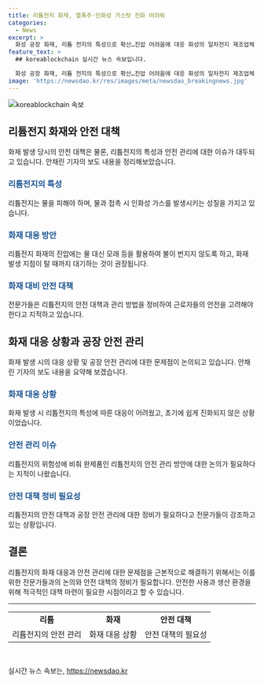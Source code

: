 ```yaml
---
title: 리튬전지 화재, 열폭주·인화성 가스탓 진화 어려워
categories:
  - News
excerpt: >
  화성 공장 화재, 리튬 전지의 특성으로 확산…진압 어려움에 대응 화성의 일차전지 제조업체 아리셀에서 발생한 화재는 리튬전지의 특성으로 연기가 확산하고 진압에 어려움을 겪었습니다. 리튬전지는 물을 뿌리면 오히려 열이 더 오르고 인화성 가스가 나오는 특성을 가지고 있어, 진화에 어려움을 겪었습니다. 공장 내 다량의 배터리가 보관되어 있었고, 이에 대응하기 위한 적절한 관리 방법이 필요하다는 지적이 나오고 있습니다. 
feature_text: >
  ## koreablockchain 실시간 뉴스 속보입니다.

  화성 공장 화재, 리튬 전지의 특성으로 확산…진압 어려움에 대응 화성의 일차전지 제조업체 아리셀에서 발생한 화재는 리튬전지의 특성으로 연기가 확산하고 진압에 어려움을 겪었습니다. 리튬전지는 물을 뿌리면 오히려 열이 더 오르고 인화성 가스가 나오는 특성을 가지고 있어, 진화에 어려움을 겪었습니다. 공장 내 다량의 배터리가 보관되어 있었고, 이에 대응하기 위한 적절한 관리 방법이 필요하다는 지적이 나오고 있습니다. 
image: 'https://newsdao.kr/res/images/meta/newsdao_breakingnews.jpg'
---
```


<p><img src="https://newsdao.kr/res/images/meta/newsdao_breakingnews.jpg" alt="koreablockchain 속보" /></p>

<h2 data-ke-size="size26">리튬전지 화재와 안전 대책</h2>

<p data-ke-size="size16">화재 발생 당시의 안전 대책은 물론, 리튬전지의 특성과 안전 관리에 대한 이슈가 대두되고 있습니다. 안채린 기자의 보도 내용을 정리해보았습니다.</p>

<h3><b><span style="color: #1a5490;">리튬전지의 특성</span></b></h3>

<p data-ke-size="size16">리튬전지는 물을 피해야 하며, 물과 접촉 시 인화성 가스를 발생시키는 성질을 가지고 있습니다.</p>

<h3><b><span style="color: #1a5490;">화재 대응 방안</span></b></h3>

<p data-ke-size="size16">리튬전지 화재의 진압에는 물 대신 모래 등을 활용하여 불이 번지지 않도록 하고, 화재 발생 지점이 탈 때까지 대기하는 것이 권장됩니다.</p>

<h3><b><span style="color: #1a5490;">화재 대비 안전 대책</span></b></h3>

<p data-ke-size="size16">전문가들은 리튬전지의 안전 대책과 관리 방법을 정비하여 근로자들의 안전을 고려해야 한다고 지적하고 있습니다.</p>

<h2 data-ke-size="size26">화재 대응 상황과 공장 안전 관리</h2>

<p data-ke-size="size16">화재 발생 시의 대응 상황 및 공장 안전 관리에 대한 문제점이 논의되고 있습니다. 안채린 기자의 보도 내용을 요약해 보겠습니다.</p>

<h3><b><span style="color: #1a5490;">화재 대응 상황</span></b></h3>

<p data-ke-size="size16">화재 발생 시 리튬전지의 특성에 따른 대응이 어려웠고, 초기에 쉽게 진화되지 않은 상황이었습니다.</p>

<h3><b><span style="color: #1a5490;">안전 관리 이슈</span></b></h3>

<p data-ke-size="size16">리튬전지의 위험성에 비춰 완제품인 리튬전지의 안전 관리 방안에 대한 논의가 필요하다는 지적이 나왔습니다.</p>

<h3><b><span style="color: #1a5490;">안전 대책 정비 필요성</span></b></h3>

<p data-ke-size="size16">리튬전지의 안전 대책과 공장 안전 관리에 대한 정비가 필요하다고 전문가들이 강조하고 있는 상황입니다.</p>

<h2 data-ke-size="size26">결론</h2>

<p data-ke-size="size16">리튬전지의 화재 대응과 안전 관리에 대한 문제점을 근본적으로 해결하기 위해서는 이를 위한 전문가들과의 논의와 안전 대책의 정비가 필요합니다. 안전한 사용과 생산 환경을 위해 적극적인 대책 마련이 필요한 시점이라고 할 수 있습니다.</p>

<hr>

<table>
  <tbody>
    <tr>
      <td style="text-align: center; height: 17px;"><b>리튬</b></td>
      <td style="text-align: center; height: 17px;"><b>화재</b></td>
      <td style="text-align: center; height: 17px;"><b>안전 대책</b></td>
    </tr>
    <tr>
      <td style="text-align: center; height: 17px;">리튬전지의 안전 관리</td>
      <td style="text-align: center; height: 17px;">화재 대응 상황</td>
      <td style="text-align: center; height: 17px;">안전 대책의 필요성</td>
    </tr>
  </tbody>
</table>

<p data-ke-size="size16">&nbsp;</p>
실시간 뉴스 속보는, <a href="https://newsdao.kr" rel="dofollow">https://newsdao.kr</a>


